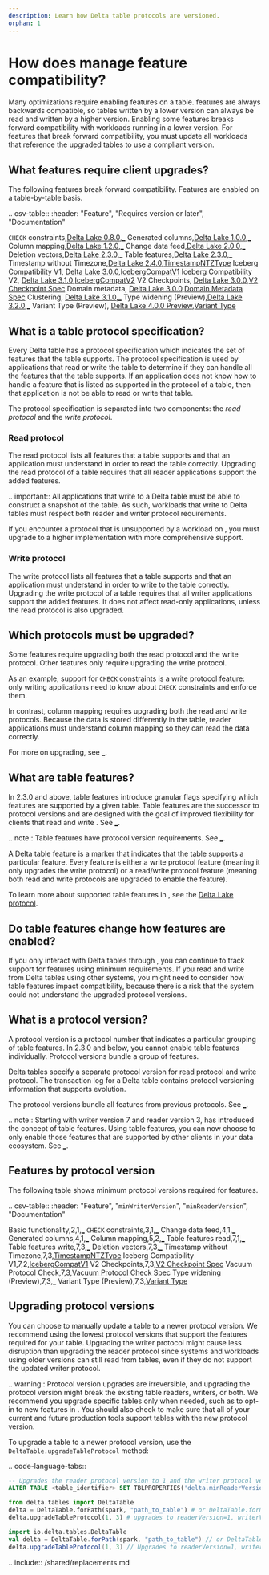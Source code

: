 ```yaml
---
description: Learn how Delta table protocols are versioned.
orphan: 1
---
```


# How does <Delta> manage feature compatibility?

Many <Delta> optimizations require enabling <Delta> features on a table. <Delta> features are always backwards compatible, so tables written by a lower <Delta> version can always be read and written by a higher <Delta> version. Enabling some features breaks forward compatibility with workloads running in a lower <Delta> version. For features that break forward compatibility, you must update all workloads that reference the upgraded tables to use a compliant <Delta> version.

## What <Delta> features require client upgrades?

The following <Delta> features break forward compatibility. Features are enabled on a table-by-table basis.

.. csv-table::
   :header: "Feature", "Requires <Delta> version or later", "Documentation"

   `CHECK` constraints,[Delta Lake 0.8.0](https://github.com/delta-io/delta/releases/tag/v0.8.0),[_](/delta-constraints.md#check-constraint)
   Generated columns,[Delta Lake 1.0.0](https://github.com/delta-io/delta/releases/tag/v1.0.0),[_](/delta-batch.md#use-generated-columns)
   Column mapping,[Delta Lake 1.2.0](https://github.com/delta-io/delta/releases/tag/v1.2.0),[_](/delta-column-mapping.md)
   Change data feed,[Delta Lake 2.0.0](https://github.com/delta-io/delta/releases/tag/v2.0.0),[_](/delta-change-data-feed.md)
   Deletion vectors,[Delta Lake 2.3.0](https://github.com/delta-io/delta/releases/tag/v2.3.0),[_](/delta-deletion-vectors.md)
   Table features,[Delta Lake 2.3.0](https://github.com/delta-io/delta/releases/tag/v2.3.0),[_](#table-features)
   Timestamp without Timezone,[Delta Lake 2.4.0](https://github.com/delta-io/delta/releases/tag/v2.4.0),[TimestampNTZType](https://spark.apache.org/docs/latest/sql-ref-datatypes.html)
   Iceberg Compatibility V1, [Delta Lake 3.0.0](https://github.com/delta-io/delta/releases/tag/v3.0.0),[IcebergCompatV1](https://github.com/delta-io/delta/blob/master/PROTOCOL.md#iceberg-compatibility-v1)
   Iceberg Compatibility V2, [Delta Lake 3.1.0](https://github.com/delta-io/delta/releases/tag/v3.1.0),[IcebergCompatV2](https://github.com/delta-io/delta/blob/master/PROTOCOL.md#iceberg-compatibility-v2)
   V2 Checkpoints, [Delta Lake 3.0.0](https://github.com/delta-io/delta/releases/tag/v3.0.0),[V2 Checkpoint Spec](https://github.com/delta-io/delta/blob/master/PROTOCOL.md#v2-spec)
   Domain metadata, [Delta Lake 3.0.0](https://github.com/delta-io/delta/releases/tag/v3.0.0),[Domain Metadata Spec](https://github.com/delta-io/delta/blob/master/PROTOCOL.md#domain-metadata)
   Clustering, [Delta Lake 3.1.0](https://github.com/delta-io/delta/releases/tag/v3.1.0),[_](/delta-clustering.md)
   Type widening (Preview),[Delta Lake 3.2.0](https://github.com/delta-io/delta/releases/tag/v3.2.0),[_](/delta-type-widening.md)
   Variant Type (Preview), [Delta Lake 4.0.0 Preview](https://github.com/delta-io/delta/releases/tag/v4.0.0rc1),[Variant Type](https://github.com/delta-io/delta/blob/master/protocol_rfcs/variant-type.md)

<a id="table-protocol"></a>

## What is a table protocol specification?

Every Delta table has a protocol specification which indicates the set of features that the table supports. The protocol specification is used by applications that read or write the table to determine if they can handle all the features that the table supports. If an application does not know how to handle a feature that is listed as supported in the protocol of a table, then that application is not be able to read or write that table.

The protocol specification is separated into two components: the *read protocol* and the *write protocol*.

### Read protocol

The read protocol lists all features that a table supports and that an application must understand in order to read the table correctly. Upgrading the read protocol of a table requires that all reader applications support the added features.

.. important:: 
  All applications that write to a Delta table must be able to construct a snapshot of the table. As such, workloads that write to Delta tables must respect both reader and writer protocol requirements.

  If you encounter a protocol that is unsupported by a workload on <Delta>, you must upgrade to a higher <Delta> implementation with more comprehensive support.

### Write protocol

The write protocol lists all features that a table supports and that an application must understand in order to write to the table correctly. Upgrading the write protocol of a table requires that all writer applications support the added features. It does not affect read-only applications, unless the read protocol is also upgraded.

## Which protocols must be upgraded?

Some features require upgrading both the read protocol and the write protocol. Other features only require upgrading the write protocol. 

As an example, support for `CHECK` constraints is a write protocol feature: only writing applications need to know about `CHECK` constraints and enforce them. 

In contrast, column mapping requires upgrading both the read and write protocols. Because the data is stored differently in the table, reader applications must understand column mapping so they can read the data correctly.

For more on upgrading, see [_](#upgrade).

<a id="table-features"></a>

## What are table features?

In <Delta> 2.3.0 and above, <Delta> table features introduce granular flags specifying which features are supported by a given table. Table features are the successor to protocol versions and are designed with the goal of improved flexibility for clients that read and write <Delta>. See [_](#table-version).

.. note:: Table features have protocol version requirements. See [_](#protocol-table).

A Delta table feature is a marker that indicates that the table supports a particular feature. Every feature is either a write protocol feature (meaning it only upgrades the write protocol) or a read/write protocol feature (meaning both read and write protocols are upgraded to enable the feature).

To learn more about supported table features in <Delta>, see the [Delta Lake protocol](https://github.com/delta-io/delta/blob/master/PROTOCOL.md#valid-feature-names-in-table-features).

## Do table features change how <Delta> features are enabled?

If you only interact with Delta tables through <Delta>, you can continue to track support for <Delta> features using minimum <Delta> requirements. If you read and write from Delta tables using other systems, you might need to consider how table features impact compatibility, because there is a risk that the system could not understand the upgraded protocol versions.

<a id="table-version"></a>

## What is a protocol version?

A protocol version is a protocol number that indicates a particular grouping of table features. In <Delta> 2.3.0 and below, you cannot enable table features individually. Protocol versions bundle a group of features.

Delta tables specify a separate protocol version for read protocol and write protocol. The transaction log for a Delta table contains protocol versioning information that supports <Delta> evolution.

The protocol versions bundle all features from previous protocols. See [_](#protocol-table).

.. note:: Starting with writer version 7 and reader version 3, <Delta> has introduced the concept of table features. Using table features, you can now choose to only enable those features that are supported by other clients in your data ecosystem. See [_](#table-features).

<a id="protocol-table"></a>

## Features by protocol version

The following table shows minimum protocol versions required for <Delta> features.

.. csv-table::
   :header: "Feature", "`minWriterVersion`", "`minReaderVersion`", "Documentation"

   Basic functionality,2,1,[_](/index.md)
   `CHECK` constraints,3,1,[_](/delta-constraints.md#check-constraint)
   Change data feed,4,1,[_](/delta-change-data-feed.md)
   Generated columns,4,1,[_](/delta-batch.md#use-generated-columns)
   Column mapping,5,2,[_](/delta-column-mapping.md)
   Table features read,7,1,[_](#table-features)
   Table features write,7,3,[_](#table-features)
   Deletion vectors,7,3,[_](/delta-deletion-vectors.md)
   Timestamp without Timezone,7,3,[TimestampNTZType](https://spark.apache.org/docs/latest/sql-ref-datatypes.html)
   Iceberg Compatibility V1,7,2,[IcebergCompatV1](https://github.com/delta-io/delta/blob/master/PROTOCOL.md#iceberg-compatibility-v1)
   V2 Checkpoints,7,3,[V2 Checkpoint Spec](https://github.com/delta-io/delta/blob/master/PROTOCOL.md#v2-spec)
   Vacuum Protocol Check,7,3,[Vacuum Protocol Check Spec](https://github.com/delta-io/delta/blob/master/PROTOCOL.md#vacuum-protocol-check)
   Type widening (Preview),7,3,[_](/delta-type-widening.md)
   Variant Type (Preview),7,3,[Variant Type](https://github.com/delta-io/delta/blob/master/protocol_rfcs/variant-type.md)

<a id="upgrade"></a>

## Upgrading protocol versions

You can choose to manually update a table to a newer protocol version. We recommend using the lowest protocol versions that support the <Delta> features required for your table. Upgrading the writer protocol might cause less disruption than upgrading the reader protocol since systems and workloads using older <Delta> versions can still read from tables, even if they do not support the updated writer protocol.

.. warning::
  Protocol version upgrades are irreversible, and upgrading the protocol version might break the existing <Delta> table readers, writers, or both. We recommend you upgrade specific tables only when needed, such as to opt-in to new features in <Delta>. You should also check to make sure that all of your current and future production tools support <Delta> tables with the new protocol version.


To upgrade a table to a newer protocol version, use the `DeltaTable.upgradeTableProtocol` method:

.. code-language-tabs::

  ```sql
  -- Upgrades the reader protocol version to 1 and the writer protocol version to 3.
  ALTER TABLE <table_identifier> SET TBLPROPERTIES('delta.minReaderVersion' = '1', 'delta.minWriterVersion' = '3')
  ```

  ```python
  from delta.tables import DeltaTable
  delta = DeltaTable.forPath(spark, "path_to_table") # or DeltaTable.forName
  delta.upgradeTableProtocol(1, 3) # upgrades to readerVersion=1, writerVersion=3
  ```

  ```scala
  import io.delta.tables.DeltaTable
  val delta = DeltaTable.forPath(spark, "path_to_table") // or DeltaTable.forName
  delta.upgradeTableProtocol(1, 3) // Upgrades to readerVersion=1, writerVersion=3.
  ```

.. include:: /shared/replacements.md
